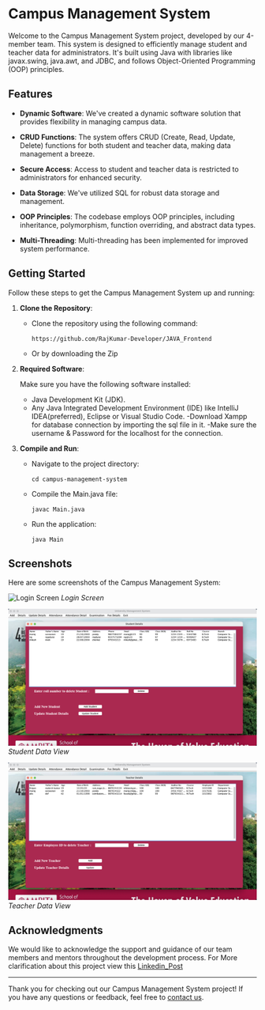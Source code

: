 # Campus Management System

Welcome to the Campus Management System project, developed by our 4-member team. This system is designed to efficiently manage student and teacher data for administrators. It's built using Java with libraries like javax.swing, java.awt, and JDBC, and follows Object-Oriented Programming (OOP) principles.

## Features

- **Dynamic Software**: We've created a dynamic software solution that provides flexibility in managing campus data.

- **CRUD Functions**: The system offers CRUD (Create, Read, Update, Delete) functions for both student and teacher data, making data management a breeze.

- **Secure Access**: Access to student and teacher data is restricted to administrators for enhanced security.

- **Data Storage**: We've utilized SQL for robust data storage and management.

- **OOP Principles**: The codebase employs OOP principles, including inheritance, polymorphism, function overriding, and abstract data types.

- **Multi-Threading**: Multi-threading has been implemented for improved system performance.

## Getting Started

Follow these steps to get the Campus Management System up and running:
1. **Clone the Repository**:
   - Clone the repository using the following command:
     ```
     https://github.com/RajKumar-Developer/JAVA_Frontend
     ```
   - Or by downloading the Zip

2. **Required Software**:

   Make sure you have the following software installed:
   - Java Development Kit (JDK).
   - Any Java Integrated Development Environment (IDE) like IntelliJ IDEA(preferred), Eclipse or Visual Studio Code.
   -Download Xampp for database connection by importing the sql file in it.
   -Make sure the username & Password for the localhost for the connection.

3. **Compile and Run**:
   - Navigate to the project directory:
     ```
     cd campus-management-system
     ```
   - Compile the Main.java file:
     ```
     javac Main.java
     ```
   - Run the application:
     ```
     java Main
     ```

## Screenshots

Here are some screenshots of the Campus Management System:

![Login Screen](/screenshots/login.png)
*Login Screen*

![Student Data](/screenshots/student-data.png)
*Student Data View*

![Teacher Data](/screenshots/teacher-data.png)
*Teacher Data View*


## Acknowledgments

We would like to acknowledge the support and guidance of our team members and mentors throughout the development process.
For More clarification about this project view this [Linkedin_Post](https://www.linkedin.com/posts/manoj-kumaran-s-82a81b27b_campusmanagementsystem-softwaredevelopment-ugcPost-7108436262478372864-TsqE?utm_source=share&utm_medium=member_desktop)

---

Thank you for checking out our Campus Management System project! If you have any questions or feedback, feel free to [contact us](mailto:rajkumarrcse28@gmail.com).
